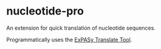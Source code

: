 # nucleotide-pro
An extension for quick translation of nucleotide sequences.

Programmatically uses the [ExPASy Translate Tool](https://web.expasy.org/translate/).
